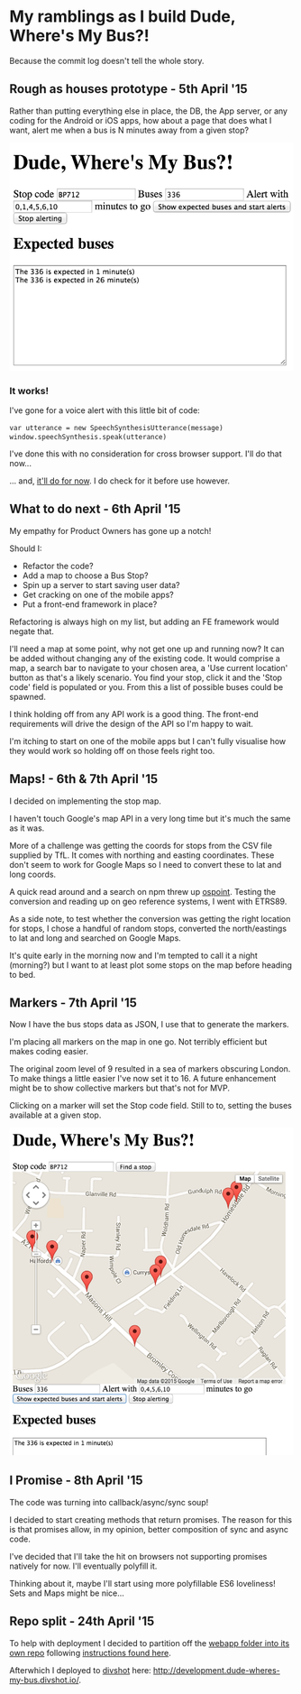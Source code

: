 # My ramblings as I build Dude, Where's My Bus?!

Because the commit log doesn't tell the whole story.

## Rough as houses prototype - 5th April '15

Rather than putting everything else in place, the DB, the App server, or any coding for the Android or iOS apps, how about a page that does what I want, alert me when a bus is N minutes away from a given stop?

[<img src="images/dwmc-webapp-rough-cut.png">](images/dwmc-webapp-rough-cut.png)

### It works!

I've gone for a voice alert with this little bit of code:

```
var utterance = new SpeechSynthesisUtterance(message)
window.speechSynthesis.speak(utterance)
```

I've done this with no consideration for cross browser support. I'll do that now...

... and, [it'll do for now](http://caniuse.com/#search=SpeechSynthesisUtterance). I do check for it before use however.

## What to do next - 6th April '15

My empathy for Product Owners has gone up a notch!

Should I:

- Refactor the code?
- Add a map to choose a Bus Stop?
- Spin up a server to start saving user data?
- Get cracking on one of the mobile apps?
- Put a front-end framework in place?

Refactoring is always high on my list, but adding an FE framework would negate that.

I'll need a map at some point, why not get one up and running now? It can be added without changing any of the existing code. It would comprise a map, a search bar to navigate to your chosen area, a 'Use current location' button as that's a likely scenario. You find your stop, click it and the 'Stop code' field is populated or you. From this a list of possible buses could be spawned.

I think holding off from any API work is a good thing. The front-end requirements will drive the design of the API so I'm happy to wait.

I'm itching to start on one of the mobile apps but I can't fully visualise how they would work so holding off on those feels right too.

## Maps! - 6th & 7th April '15

I decided on implementing the stop map.

I haven't touch Google's map API in a very long time but it's much the same as it was.

More of a challenge was getting the coords for stops from the CSV file supplied by TfL. It comes with northing and easting coordinates. These don't seem to work for Google Maps so I need to convert these to lat and long coords.

A quick read around and a search on npm threw up [ospoint](https://www.npmjs.com/package/ospoint). Testing the conversion and reading up on geo reference systems, I went with ETRS89.

As a side note, to test whether the conversion was getting the right location for stops, I chose a handful of random stops, converted the north/eastings to lat and long and searched on Google Maps.

It's quite early in the morning now and I'm tempted to call it a night (morning?) but I want to at least plot some stops on the map before heading to bed.

## Markers - 7th April '15

Now I have the bus stops data as JSON, I use that to generate the markers.

I'm placing all markers on the map in one go. Not terribly efficient but makes coding easier.

The original zoom level of 9 resulted in a sea of markers obscuring London. To make things a little easier I've now set it to 16. A future enhancement might be to show collective markers but that's not for MVP.

Clicking on a marker will set the Stop code field. Still to to, setting the buses available at a given stop.

[<img src="images/dwmb-map-n-markers.png">](images/dwmb-map-n-markers.png)

## I Promise - 8th April '15

The code was turning into callback/async/sync soup!

I decided to start creating methods that return promises. The reason for this is that promises allow, in my opinion, better composition of sync and async code.

I've decided that I'll take the hit on browsers not supporting promises natively for now. I'll eventually polyfill it.

Thinking about it, maybe I'll start using more polyfillable ES6 loveliness! Sets and  Maps might be nice...

## Repo split - 24th April '15

To help with deployment I decided to partition off the [webapp folder into its own repo](https://github.com/adrianblynch/dude-wheres-my-bus-webapp) following [instructions found here](http://wiki.colar.net/migrate_git_project_folder_to_own_repository).

Afterwhich I deployed to [divshot](https://divshot.com/) here: http://development.dude-wheres-my-bus.divshot.io/.
